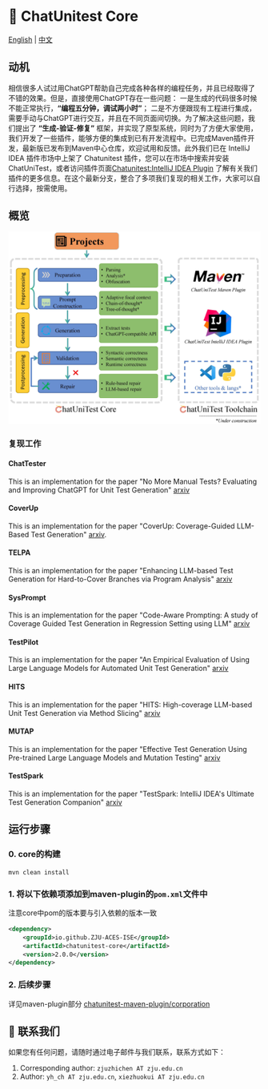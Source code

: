 # :mega: ChatUnitest Core

[English](./README.md) | [中文](./Readme_zh.md)

## 动机
相信很多人试过用ChatGPT帮助自己完成各种各样的编程任务，并且已经取得了不错的效果。但是，直接使用ChatGPT存在一些问题： 一是生成的代码很多时候不能正常执行，**“编程五分钟，调试两小时”**； 二是不方便跟现有工程进行集成，需要手动与ChatGPT进行交互，并且在不同页面间切换。为了解决这些问题，我们提出了 **“生成-验证-修复”** 框架，并实现了原型系统，同时为了方便大家使用，我们开发了一些插件，能够方便的集成到已有开发流程中。已完成Maven插件开发，最新版已发布到Maven中心仓库，欢迎试用和反馈。此外我们已在 IntelliJ IDEA 插件市场中上架了 Chatunitest 插件，您可以在市场中搜索并安装 ChatUniTest，或者访问插件页面[Chatunitest:IntelliJ IDEA Plugin](https://plugins.jetbrains.com/plugin/22522-chatunitest) 了解有关我们插件的更多信息。在这个最新分支，整合了多项我们复现的相关工作，大家可以自行选择，按需使用。

## 概览

![概览](docs/img/overview.jpg)

### 复现工作
#### ChatTester
This is an implementation for the paper "No More Manual Tests? Evaluating and Improving ChatGPT for Unit Test Generation" [arxiv](https://arxiv.org/abs/2305.04207)
#### CoverUp
This is an implementation for the paper "CoverUp: Coverage-Guided LLM-Based Test Generation" [arxiv](https://arxiv.org/abs/2403.16218).
#### TELPA
This is an implementation for the paper "Enhancing LLM-based Test Generation for Hard-to-Cover Branches via Program Analysis" [arxiv](https://arxiv.org/abs/2404.04966)
#### SysPrompt
This is an implementation for the paper "Code-Aware Prompting: A study of Coverage Guided Test Generation in Regression Setting using LLM" [arxiv](https://arxiv.org/abs/2402.00097)
#### TestPilot
This is an implementation for the paper "An Empirical Evaluation of Using Large Language Models for Automated Unit Test Generation" [arxiv](https://arxiv.org/abs/2302.06527)
#### HITS
This is an implementation for the paper "HITS: High-coverage LLM-based Unit Test Generation via Method Slicing" [arxiv](https://arxiv.org/abs/2408.11324)
#### MUTAP
This is an implementation for the paper "Effective Test Generation Using Pre-trained Large Language Models and Mutation Testing" [arxiv](https://arxiv.org/abs/2308.16557)
#### TestSpark
This is an implementation for the paper "TestSpark: IntelliJ IDEA's Ultimate Test Generation Companion" [arxiv](https://arxiv.org/abs/2401.06580)
## 运行步骤

### 0. core的构建
```shell
mvn clean install
```

### 1. 将以下依赖项添加到maven-plugin的`pom.xml`文件中
注意core中pom的版本要与引入依赖的版本一致
```xml
<dependency>
    <groupId>io.github.ZJU-ACES-ISE</groupId>
    <artifactId>chatunitest-core</artifactId>
    <version>2.0.0</version>
</dependency>
```
### 2. 后续步骤
详见maven-plugin部分
[chatunitest-maven-plugin/corporation](https://github.com/ZJU-ACES-ISE/chatunitest-maven-plugin/tree/corporation)


## :email: 联系我们

如果您有任何问题，请随时通过电子邮件与我们联系，联系方式如下：

1. Corresponding author: `zjuzhichen AT zju.edu.cn`
2. Author: `yh_ch AT zju.edu.cn`, `xiezhuokui AT zju.edu.cn`









